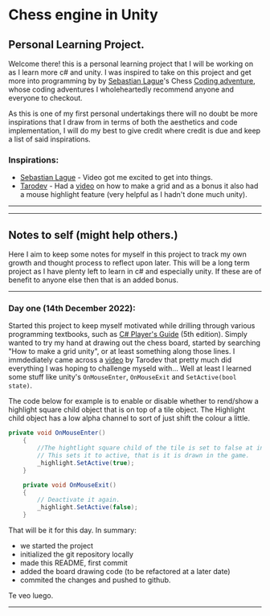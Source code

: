 # Chess engine in Unity 
## Personal Learning Project.
Welcome there! this is a personal learning project that I will be working on as I learn more c# and unity. I was inspired to take on this project and get more into programming by by [Sebastian Lague](https://twitter.com/SebastianLague?ref_src=twsrc%5Egoogle%7Ctwcamp%5Eserp%7Ctwgr%5Eauthor)'s Chess [Coding adventure](https://www.youtube.com/watch?v=U4ogK0MIzqk&ab_channel=SebastianLague), whose coding adventures I wholeheartedly recommend anyone and everyone to checkout.

As this is one of my first personal undertakings there will no doubt be more inspirations that I draw from in terms of both the aesthetics and code implementation, I will do my best to give credit where credit is due and keep a list of said inspirations.

### Inspirations:


- [Sebastian Lague](https://www.youtube.com/watch?v=kkAjpQAM-jE&ab_channel=Tarodev) - Video got me excited to get into things.
- [Tarodev](https://www.youtube.com/@Tarodev) - Had a [video](https://www.youtube.com/watch?v=kkAjpQAM-jE&ab_channel=Tarodev) on how to make a grid and as a bonus it also had a mouse highlight feature (very helpful as I hadn't done much unity).

---

---

## Notes to self (might help others.)

Here I aim to keep some notes for myself in this project to track my own growth and thought process to reflect upon later. This will be a long term project as I have plenty left to learn in c# and especially unity. If these are of benefit to anyone else then that is an added bonus.

---

### Day one (14th December 2022):
Started this project to keep myself motivated while drilling through various programming textbooks, such as [C# Player's Guide](https://csharpplayersguide.com/) (5th edition). Simply wanted to try my hand at drawing out the chess board, started by searching "How to make a grid unity", or at least something along those lines. I immdediately came across a [video](https://www.youtube.com/watch?v=kkAjpQAM-jE&ab_channel=Tarodev) by Tarodev that pretty much did everything I was hoping to challenge myseld with... Well at least I learned some stuff like unity's `OnMouseEnter`, `OnMouseExit` and `SetActive(bool state)`.

The code below for example is to enable or disable whether to rend/show a highlight square child object that is on top of a tile object. The Highlight child object has a low alpha channel to sort of just shift the colour a little.
```cs
private void OnMouseEnter()
    {
        //The hightlight square child of the tile is set to false at instanciation.
        // This sets it to active, that is it is drawn in the game.
        _highlight.SetActive(true);
    }

    private void OnMouseExit()
    {
        // Deactivate it again.
        _highlight.SetActive(false);
    }
```

That will be it for this day. In summary:
- we started the project
- initialized the git repository locally
- made this README, first commit 
- added the board drawing code (to be refactored at a later date)
- commited the changes and pushed to github.

Te veo luego. 

---